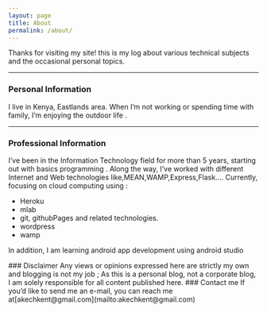 ```yaml
---
layout: page
title: About
permalink: /about/
---
```

Thanks for visiting my site!  this is my log about various technical subjects and the occasional personal topics.

----------

### Personal Information
I live in Kenya, Eastlands area. When I’m not working or spending time with family, I’m enjoying the outdoor life .

----------

### Professional Information
I’ve been in the Information Technology field for more than 5 years, starting out with basics programming . Along the way, I’ve worked with  different Internet and Web technologies like,MEAN,WAMP,Express,Flask....
Currently, focusing on cloud computing using :
- Heroku
- mlab 
- git, githubPages and  related technologies.
- wordpress
- wamp
<p>In addition, I am learning android app development using android studio</p>
### Disclaimer
Any views or opinions expressed here are strictly my own and blogging is not my job ; As this is a personal blog, not a corporate blog, I am solely responsible for all content published here.
### Contact me
If you’d like to send me an e-mail, you can reach me at[akechkent@gmail.com](mailto:akechkent@gmail.com) 


